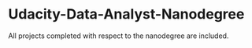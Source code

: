 # Udacity-Data-Analyst-Nanodegree
All projects completed with respect to the nanodegree are included.
